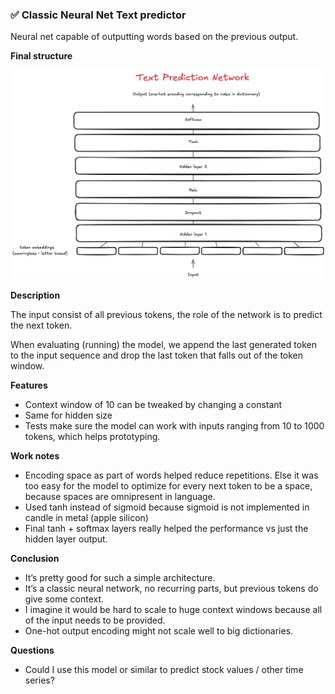### ✅ Classic Neural Net Text predictor

Neural net capable of outputting words based on the previous output.

**Final structure**

![simple preditcor architecture](./simple_predictor.png)

**Description**

The input consist of all previous tokens, the role of the network is to predict the next token.

When evaluating (running) the model, we append the last generated token to the input sequence and drop the last token that falls out of the token window.

**Features**

- Context window of 10 can be tweaked by changing a constant
- Same for hidden size
- Tests make sure the model can work with inputs ranging from 10 to 1000 tokens, which helps prototyping.

**Work notes**

- Encoding space as part of words helped reduce repetitions. Else it was too easy for the model to optimize for every next token to be a space, because spaces are omnipresent in language.
- Used tanh instead of sigmoid because sigmoid is not implemented in candle in metal (apple silicon)
- Final tanh + softmax layers really helped the performance vs just the hidden layer output.

**Conclusion**

- It’s pretty good for such a simple architecture.
- It’s a classic neural network, no recurring parts, but previous tokens do give some context.
- I imagine it would be hard to scale to huge context windows because all of the input needs to be provided.
- One-hot output encoding might not scale well to big dictionaries.

**Questions**

- Could I use this model or similar to predict stock values / other time series?
